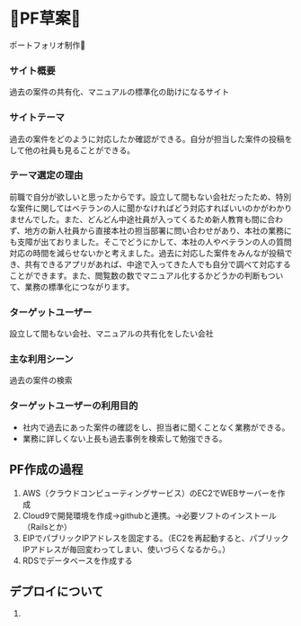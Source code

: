 # :strawberry:PF草案:strawberry:
ポートフォリオ制作:jack_o_lantern:
### サイト概要
過去の案件の共有化、マニュアルの標準化の助けになるサイト
### サイトテーマ
過去の案件をどのように対応したか確認ができる。自分が担当した案件の投稿をして他の社員も見ることができる。
### テーマ選定の理由
前職で自分が欲しいと思ったからです。設立して間もない会社だったため、特別な案件に関してはベテランの人に聞かなければどう対応すればいいのかがわかりませんでした。また、どんどん中途社員が入ってくるため新人教育も間に合わず、地方の新人社員から直接本社の担当部署に問い合わせがあり、本社の業務にも支障が出ておりました。そこでどうにかして、本社の人やベテランの人の質問対応の時間を減らせないかと考えました。過去に対応した案件をみんなが投稿でき、共有できるアプリがあれば、中途で入ってきた人でも自分で調べて対応することができます。また、閲覧数の数でマニュアル化するかどうかの判断もついて、業務の標準化につながります。

### ターゲットユーザー
設立して間もない会社、マニュアルの共有化をしたい会社
### 主な利用シーン
過去の案件の検索
### ターゲットユーザーの利用目的
* 社内で過去にあった案件の確認をし、担当者に聞くことなく業務ができる。　
* 業務に詳しくない上長も過去事例を検索して勉強できる。


## PF作成の過程
1. AWS（クラウドコンピューティングサービス）のEC2でWEBサーバーを作成
2. Cloud9で開発環境を作成→githubと連携。→必要ソフトのインストール（Railsとか）
3. EIPでパブリックIPアドレスを固定する。（EC2を再起動すると、パブリックIPアドレスが毎回変わってしまい、使いづらくなるから。）
4. RDSでデータベースを作成する
## デプロイについて
1. 

